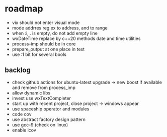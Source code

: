 # roadmap
- vix should not enter visual mode
- mode addrres reg ex to address, and to range
- when :i, . is empty, do not add empty line
- wxDateTime replace by c++20 methods date and time utilities
- process-imp should be in core
- prepare_output at one place in test
- use :1 bit for several bools
  
## backlog
- check github actions for ubuntu-latest upgrade ->
    new boost if available and remove from process_imp
- allow dynamic libs
- invest use wxTextCompleter
- start up with recent project, close project
  -> windows appear
- use spaceship operator
  and modules
- code cov
- use abstract factory design pattern
- use gcc-9 (check on linux)
- enable lcov
